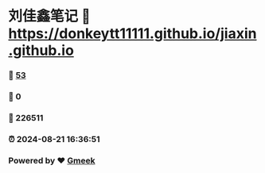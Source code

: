 # 刘佳鑫笔记 :link: https://donkeytt11111.github.io/jiaxin.github.io 
### :page_facing_up: [53](https://donkeytt11111.github.io/jiaxin.github.io/tag.html) 
### :speech_balloon: 0 
### :hibiscus: 226511 
### :alarm_clock: 2024-08-21 16:36:51 
### Powered by :heart: [Gmeek](https://github.com/Meekdai/Gmeek)
